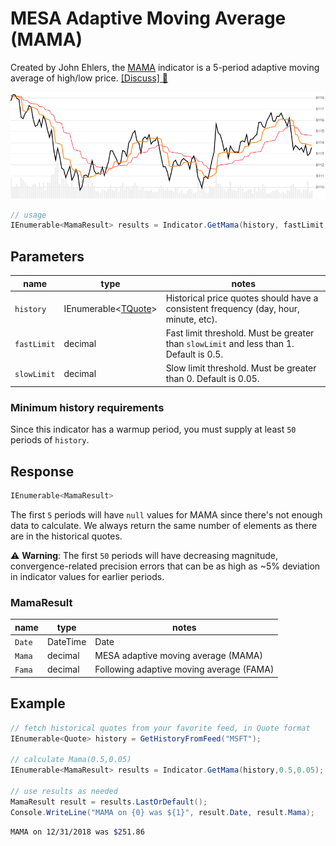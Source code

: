 ﻿# MESA Adaptive Moving Average (MAMA)

Created by John Ehlers, the [MAMA](http://mesasoftware.com/papers/MAMA.pdf) indicator is a 5-period adaptive moving average of high/low price.
[[Discuss] :speech_balloon:](https://github.com/DaveSkender/Stock.Indicators/discussions/211 "Community discussion about this indicator")

![image](chart.png)

```csharp
// usage
IEnumerable<MamaResult> results = Indicator.GetMama(history, fastLimit, slowLimit);  
```

## Parameters

| name | type | notes
| -- |-- |--
| `history` | IEnumerable\<[TQuote](../../docs/GUIDE.md#historical-quotes)\> | Historical price quotes should have a consistent frequency (day, hour, minute, etc).
| `fastLimit` | decimal | Fast limit threshold.  Must be greater than `slowLimit` and less than 1.  Default is 0.5.
| `slowLimit` | decimal | Slow limit threshold.  Must be greater than 0.  Default is 0.05.

### Minimum history requirements

Since this indicator has a warmup period, you must supply at least `50` periods of `history`.

## Response

```csharp
IEnumerable<MamaResult>
```

The first `5` periods will have `null` values for MAMA since there's not enough data to calculate.  We always return the same number of elements as there are in the historical quotes.

:warning: **Warning**: The first `50` periods will have decreasing magnitude, convergence-related precision errors that can be as high as ~5% deviation in indicator values for earlier periods.

### MamaResult

| name | type | notes
| -- |-- |--
| `Date` | DateTime | Date
| `Mama` | decimal | MESA adaptive moving average (MAMA)
| `Fama` | decimal | Following adaptive moving average (FAMA)

## Example

```csharp
// fetch historical quotes from your favorite feed, in Quote format
IEnumerable<Quote> history = GetHistoryFromFeed("MSFT");

// calculate Mama(0.5,0.05)
IEnumerable<MamaResult> results = Indicator.GetMama(history,0.5,0.05);

// use results as needed
MamaResult result = results.LastOrDefault();
Console.WriteLine("MAMA on {0} was ${1}", result.Date, result.Mama);
```

```bash
MAMA on 12/31/2018 was $251.86
```
